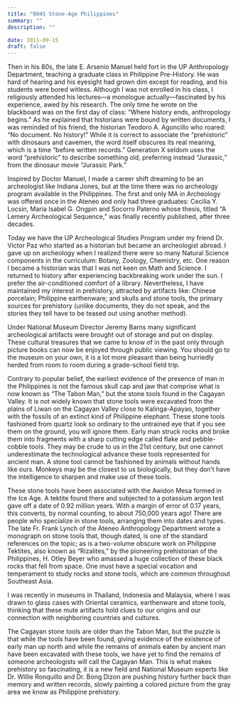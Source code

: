 ```yaml
---
title: "0045 Stone-Age Philippines"
summary: ""
description: ""

date: 2011-09-15
draft: false
---
```


Then in his 80s, the late E. Arsenio Manuel held fort in the UP Anthropology Department, teaching a graduate class in Philippine Pre-History. He was hard of hearing and his eyesight had grown dim except for reading, and his students were bored witless. Although I was  not enrolled in his class, I religiously attended his lectures—a monologue actually—fascinated by his experience, awed by his research. The only time he wrote on the blackboard was on the first day of class: “Where  history ends, anthropology begins.” As he explained that historians were bound by written documents, I was reminded of his friend, the historian Teodoro A. Agoncillo who roared: “No document. No history!” While it is correct to associate the “prehistoric” with dinosaurs and cavemen, the word itself obscures its real meaning, which is a  time “before written records.” Generation X seldom uses the word  “prehistoric” to describe something old, preferring instead “Jurassic,” from the dinosaur movie “Jurassic Park.”

Inspired by Doctor Manuel, I made a career shift dreaming to be an archeologist like Indiana Jones, but at the time there was no archeology program available in the Philippines. The first and only MA in Archeology was offered once in the Ateneo and only had three graduates: Cecilia Y. Locsin, Maria Isabel G. Ongpin and Socorro Paterno whose thesis, titled “A Lemery Archeological Sequence,” was finally recently published, after three decades.

Today we have the UP Archeological  Studies Program under my friend Dr. Victor Paz who started as a historian but became an archeologist abroad. I gave up on archeology when I realized there were so many Natural Science components in the curriculum: Botany, Zoology, Chemistry, etc. One reason I became a  historian was that I was not keen on Math and Science. I returned to history after experiencing backbreaking work under the sun. I prefer the air-conditioned comfort of a library. Nevertheless, I have  maintained my interest in prehistory, attracted by artifacts like: Chinese porcelain; Philippine earthenware; and skulls and stone tools, the primary sources for prehistory (unlike documents, they do not speak, and the stories they tell have to be teased out using another method).

Under National Museum Director Jeremy Barns many significant archeological artifacts were brought out of storage and put on display. These cultural treasures that we came to know of in the past only through picture books can now be enjoyed through public viewing. You should go to the museum on your own, it is a lot more pleasant than being hurriedly herded from room to room during a grade-school field trip.

Contrary to popular belief, the earliest evidence of the presence of man in the Philippines is not the famous skull cap and jaw that comprise what is now known as “The Tabon Man,” but the stone tools found in the Cagayan Valley. It is not widely known that stone tools were excavated from the plains of Liwan on the Cagayan Valley close to Kalinga-Apayao, together with the fossils of an extinct kind of Philippine elephant. These stone tools fashioned from quartz look so ordinary to the untrained eye that if you see them on the ground, you will ignore them. Early man struck rocks and broke them into fragments with a sharp cutting edge called flake and pebble-cobble tools. They may be crude to us in the 21st century, but one cannot underestimate the technological advance these tools represented for ancient man. A stone tool cannot be fashioned by animals without hands like ours. Monkeys may be  the closest to us biologically, but they don’t have the intelligence to sharpen and make use of these tools.

These stone tools have been associated with the Awidon Mesa formed in the Ice Age. A tektite found there and subjected to a potassium argon test gave off a date of 0.92 million years. With a margin of error of 0.17 years, this converts, by normal counting, to about 750,000 years ago! There are people who specialize in stone tools, arranging  them into dates and types. The late Fr. Frank Lynch of the Ateneo Anthropology Department wrote a monograph on stone tools that, though dated, is one of the standard references on the topic; as is a two-volume obscure work on Philippine Tektites, also known as “Rizalites,” by the pioneering prehistorian of the Philippines, H. Otley Beyer who amassed a huge collection of these black rocks that fell from space. One must have a special vocation and temperament to study rocks and stone tools, which are common throughout Southeast Asia.

I was recently in museums in Thailand, Indonesia and Malaysia, where I was drawn to glass cases with Oriental ceramics, earthenware and stone tools, thinking that these mute artifacts hold clues to our origins and our connection with neighboring countries and cultures.

The Cagayan stone tools are older than the Tabon Man, but the puzzle is that while the tools have been found, giving evidence of the existence of early man up north and while the remains of animals eaten by ancient man have been excavated with these tools, we have yet to find the remains of someone archeologists will call the Cagayan Man. This is what makes prehistory so fascinating, it is a new field and National Museum experts like Dr.  Willie Ronquillo and Dr. Bong Dizon are pushing history further back than memory and written records, slowly painting a colored picture from the gray area we know as Philippine prehistory.
